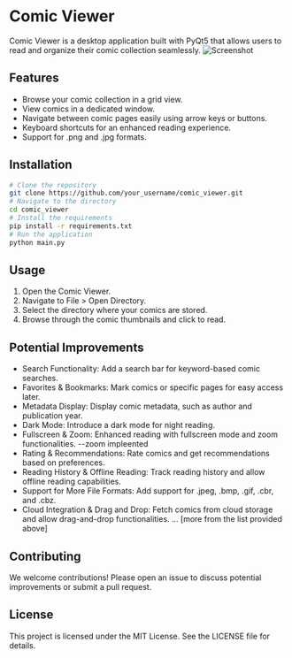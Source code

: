 # Comic Viewer
Comic Viewer is a desktop application built with PyQt5 that allows users to read and organize their comic collection seamlessly.
![Screenshot](path_to_screenshot.png) <!-- Add a screenshot of your application -->
## Features
- Browse your comic collection in a grid view.
- View comics in a dedicated window.
- Navigate between comic pages easily using arrow keys or buttons.
- Keyboard shortcuts for an enhanced reading experience.
- Support for .png and .jpg formats.
## Installation
```bash
# Clone the repository
git clone https://github.com/your_username/comic_viewer.git
# Navigate to the directory
cd comic_viewer
# Install the requirements
pip install -r requirements.txt
# Run the application
python main.py
```
## Usage
1. Open the Comic Viewer.
2. Navigate to File > Open Directory.
3. Select the directory where your comics are stored.
4. Browse through the comic thumbnails and click to read.
## Potential Improvements
- Search Functionality: Add a search bar for keyword-based comic searches.
- Favorites & Bookmarks: Mark comics or specific pages for easy access later.
- Metadata Display: Display comic metadata, such as author and publication year.
- Dark Mode: Introduce a dark mode for night reading.
- Fullscreen & Zoom: Enhanced reading with fullscreen mode and zoom functionalities. --zoom impleented
- Rating & Recommendations: Rate comics and get recommendations based on preferences.
- Reading History & Offline Reading: Track reading history and allow offline reading capabilities.
- Support for More File Formats: Add support for .jpeg, .bmp, .gif, .cbr, and .cbz.
- Cloud Integration & Drag and Drop: Fetch comics from cloud storage and allow drag-and-drop functionalities.
... [more from the list provided above]
## Contributing
We welcome contributions! Please open an issue to discuss potential improvements or submit a pull request.
## License
This project is licensed under the MIT License. See the LICENSE file for details.
